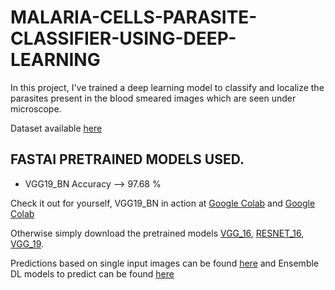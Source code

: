 # MALARIA-CELLS-PARASITE-CLASSIFIER-USING-DEEP-LEARNING
In this project, I've trained a deep learning model to classify and localize the parasites present in the blood smeared images which are seen under microscope.

Dataset available [here](https://www.kaggle.com/iarunava/cell-images-for-detecting-malaria)

## FASTAI PRETRAINED MODELS USED.
- VGG19_BN Accuracy --> 97.68 %

Check it out for yourself, VGG19_BN in action at [Google Colab](https://colab.research.google.com/github/bala-codes/MALARIA-CELLS-PARASITE-CLASSIFIER-USING-DEEP-LEARNING/blob/master/codes%20(FASTAI)/1.%20Malaria%20Cell%20Classifier%20FASTAI%20RESNET16%20and%20VGG16.ipynb) and [Google Colab](https://colab.research.google.com/github/bala-codes/MALARIA-CELLS-PARASITE-CLASSIFIER-USING-DEEP-LEARNING/blob/master/codes%20(FASTAI)/2.%20Malaria%20Cell%20Classifier%20FASTAI%20VGG19_bn.ipynb)


Otherwise simply download the pretrained models [VGG_16](https://drive.google.com/file/d/1knZyFlVrBDn5IsSSbHPo4Ng_IAoG0-X9/view?usp=sharing), [RESNET_16](https://drive.google.com/file/d/1-2_G6wcYbgJqlSqs9DE6pSXmQg1Kwzih/view?usp=sharing), [VGG_19](https://drive.google.com/file/d/1-KDWSpLA1uYXIe86BmCifCW-TeHNEES9/view?usp=sharing).


Predictions based on single input images can be found [here](https://colab.research.google.com/github/bala-codes/MALARIA-CELLS-PARASITE-CLASSIFIER-USING-DEEP-LEARNING/blob/master/codes%20(FASTAI)/3.%20Malaria%20Cell%20Classifier%20FASTAI%20Single%20Input%20Prediction.ipynb) and Ensemble DL models to predict can be found [here](https://colab.research.google.com/github/bala-codes/MALARIA-CELLS-PARASITE-CLASSIFIER-USING-DEEP-LEARNING/blob/master/codes%20(FASTAI)/4.%20Malaria%20Cell%20Classifier%20FASTAI%20(ENSEMBLE%203%20DL%20MODELS)%20Single%20Input%20Prediction.ipynb)
